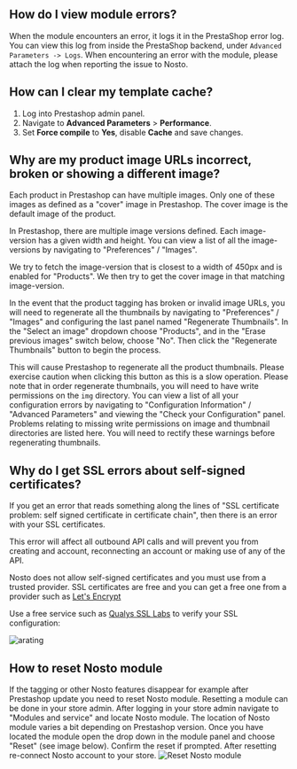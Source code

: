 ## How do I view module errors?

When the module encounters an error, it logs it in the PrestaShop error log. You can view this log from inside the PrestaShop backend, under `Advanced Parameters -> Logs`. When encountering an error with the module, please attach the log when reporting the issue to Nosto.

## How can I clear my template cache?

1. Log into Prestashop admin panel.
2. Navigate to **Advanced Parameters** > **Performance**.
3. Set **Force compile** to **Yes**, disable **Cache** and save changes.

## Why are my product image URLs incorrect, broken or showing a different image?

Each product in Prestashop can have multiple images. Only one of these images as defined as a "cover" image in Prestashop. The cover image is the default image of the product.

In Prestashop, there are multiple image versions defined. Each image-version has a given width and height. You can view a list of all the image-versions by navigating to "Preferences" / "Images". 

We try to fetch the image-version that is closest to a width of 450px and is enabled for "Products". We then try to get the cover image in that matching image-version.

In the event that the product tagging has broken or invalid image URLs, you will need to regenerate all the thumbnails by navigating to "Preferences" / "Images" and configuring the last panel named "Regenerate Thumbnails". In the "Select an image" dropdown choose "Products", and in the "Erase previous images" switch below, choose "No". Then click the "Regenerate Thumbnails" button to begin the process.

This will cause Prestashop to regenerate all the product thumbnails. Please exercise caution when clicking this button as this is a slow operation. Please note that in order regenerate thumbnails, you will need to have write permissions on the `img` directory. You can view a list of all your configuration errors by navigating to "Configuration Information" / "Advanced Parameters" and viewing the "Check your Configuration" panel. Problems relating to missing write permissions on image and thumbnail directories are listed here. You will need to rectify these warnings before regenerating thumbnails.

## Why do I get SSL errors about self-signed certificates?

If you get an error that reads something along the lines of "SSL certificate problem: self signed certificate in certificate chain", then there is an error with your SSL certificates.

This error will affect all outbound API calls and will prevent you from creating and account, reconnecting an account or making use of any of the API. 

Nosto does not allow self-signed certificates and you must use from a trusted provider. SSL certificates are free and you can get a free one from a provider such as [Let's Encrypt ](https://letsencrypt.org/)

Use a free service such as [Qualys SSL Labs](https://www.ssllabs.com/ssltest/) to verify your SSL configuration:

![arating](https://cloud.githubusercontent.com/assets/327432/25840303/f80b447e-34a3-11e7-9696-4146257d0eee.png)

## How to reset Nosto module

If the tagging or other Nosto features disappear for example after Prestashop update you need to reset Nosto module. Resetting a module can be done in your store admin. After logging in your store admin navigate to "Modules and service" and locate Nosto module. The location of Nosto module varies a bit depending on Prestashop version. Once you have located the module open the drop down in the module panel and choose "Reset" (see image below). Confirm the reset if prompted. After resetting re-connect Nosto account to your store.
![Reset Nosto module](https://user-images.githubusercontent.com/15191701/32780631-b4f75a7e-c94a-11e7-8de3-1761beb959f5.png)

